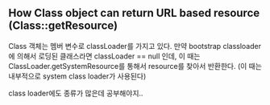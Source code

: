 ## How Class object can return URL based resource (Class::getResource)

Class 객체는 멤버 변수로 classLoader를 가지고 있다. 만약 bootstrap classloader에 의해서 로딩된 클래스라면 classLoader == null 인데,
이 때는 ClassLoader.getSystemResource를 통해서 resource를 찾아서 반환한다. (이 때는 내부적으로 system class loader가 사용된다)

class loader에도 종류가 많은데 공부해야지..
